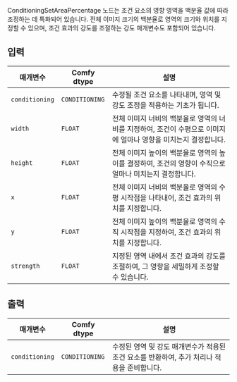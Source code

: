 ConditioningSetAreaPercentage 노드는 조건 요소의 영향 영역을 백분율 값에 따라 조정하는 데 특화되어 있습니다. 전체 이미지 크기의 백분율로 영역의 크기와 위치를 지정할 수 있으며, 조건 효과의 강도를 조절하는 강도 매개변수도 포함되어 있습니다.

## 입력

| 매개변수 | Comfy dtype | 설명 |
|-----------|-------------|-------------|
| `conditioning` | `CONDITIONING` | 수정될 조건 요소를 나타내며, 영역 및 강도 조정을 적용하는 기초가 됩니다. |
| `width`   | `FLOAT`     | 전체 이미지 너비의 백분율로 영역의 너비를 지정하여, 조건이 수평으로 이미지에 얼마나 영향을 미치는지 결정합니다. |
| `height`  | `FLOAT`     | 전체 이미지 높이의 백분율로 영역의 높이를 결정하여, 조건의 영향이 수직으로 얼마나 미치는지 결정합니다. |
| `x`       | `FLOAT`     | 전체 이미지 너비의 백분율로 영역의 수평 시작점을 나타내어, 조건 효과의 위치를 지정합니다. |
| `y`       | `FLOAT`     | 전체 이미지 높이의 백분율로 영역의 수직 시작점을 지정하여, 조건 효과의 위치를 지정합니다. |
| `strength`| `FLOAT`     | 지정된 영역 내에서 조건 효과의 강도를 조절하여, 그 영향을 세밀하게 조정할 수 있습니다. |

## 출력

| 매개변수 | Comfy dtype | 설명 |
|-----------|-------------|-------------|
| `conditioning` | `CONDITIONING` | 수정된 영역 및 강도 매개변수가 적용된 조건 요소를 반환하여, 추가 처리나 적용을 준비합니다. |
